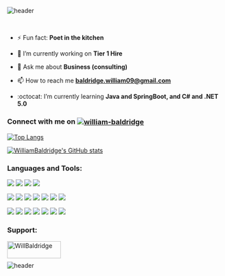 ![header](https://capsule-render.vercel.app/api?type=rect&color=gradient&height=150&section=header&text=Hello%20there,%20&#128075;%20thanks%20for%20dropping%20in!&fontSize=45)

<br>

- ⚡ Fun fact: **Poet in the kitchen**
  
- 🔭 I’m currently working on **Tier 1 Hire**

- 💬 Ask me about **Business (consulting)**

- 📫 How to reach me **baldridge.william09@gmail.com**

- :octocat: I’m currently learning **Java and SpringBoot, and C# and .NET 5.0**


<h3 align="left">Connect with me on <a href="https://linkedin.com/in/william-baldridge" target="blank"><img align="center" src="https://img.shields.io/badge/LinkedIn-blue?style=flat&logo=linkedin&labelColor=blue" alt="william-baldridge" /></a></h3>

[![Top Langs](https://github-readme-stats.vercel.app/api/top-langs/?username=WilliamBaldridge&hide=Jupyter&layout=compact&theme=dracula)](https://github.com/WilliamBaldridge)

[![WilliamBaldridge's GitHub stats](https://github-readme-stats.vercel.app/api?username=WilliamBaldridge&show_icons=true&hide=stars&theme=onedark)](https://github.com/WilliamBaldridge)

<h3 align="left">Languages and Tools:</h3>

![](https://img.shields.io/badge/OS-Mac-informational?style=flat&logo=apple&logoColor=white&color=2bbc8a) ![](https://img.shields.io/badge/Editor-IntelliJ_IDEA-informational?style=flat&logo=intellij-idea&logoColor=white&color=2bbc8a) ![](https://img.shields.io/badge/Editor-Visual_Studio-informational?style=flat&logo=visual-studio&logoColor=white&color=2bbc8a)
![](https://img.shields.io/badge/Editor-Visual_Studio_Code-informational?style=flat&logo=visual-studio-code&logoColor=white&color=2bbc8a)

![](https://img.shields.io/badge/Code-JavaScript-informational?style=flat&logo=javascript&logoColor=white&color=2bbc8a) ![](https://img.shields.io/badge/Code-Java-informational?style=flat&logo=java&logoColor=white&color=2bbc8a) ![](https://img.shields.io/badge/Code-CSS-informational?style=flat&logo=css3&logoColor=white&color=2bbc8a) ![](https://img.shields.io/badge/Code-HTML-informational?style=flat&logo=html5&logoColor=white&color=2bbc8a) ![](https://img.shields.io/badge/Code-Python-informational?style=flat&logo=python&logoColor=white&color=2bbc8a) ![](https://img.shields.io/badge/Code-C:hash:-informational?style=flat&logo=c-sharp&logoColor=white&color=2bbc8a)
![](https://img.shields.io/badge/Code-MySQL-informational?style=flat&logo=mysql&logoColor=white&color=2bbc8a)

 ![](https://img.shields.io/badge/Tool-Jasmine-informational?style=flat&logo=jasmine&logoColor=white&color=2bbc8a)  ![](https://img.shields.io/badge/Tool-Thymeleaf-informational?style=flat&logo=thymeleaf&logoColor=white&color=2bbc8a) ![](https://img.shields.io/badge/Tool-React-informational?style=flat&logo=react&logoColor=white&color=2bbc8a) ![](https://img.shields.io/badge/Tool-Postman-informational?style=flat&logo=postman&logoColor=white&color=2bbc8a) ![](https://img.shields.io/badge/Framework-Bootstrap-informational?style=flat&logo=bootstrap&logoColor=white&color=2bbc8a)
 ![](https://img.shields.io/badge/Framework-.NET_5.0-informational?style=flat&logo=dot-net&logoColor=white&color=2bbc8a) ![](https://img.shields.io/badge/Framework-Spring-informational?style=flat&logo=spring&logoColor=white&color=2bbc8a) 


<h3 align="left">Support:</h3>
<p><a href="https://www.buymeacoffee.com/WillBaldridge"> <img align="left" src="https://cdn.buymeacoffee.com/buttons/v2/default-yellow.png" height="40" width="125" alt="WillBaldridge" /></a></p><br><br>


![header](https://capsule-render.vercel.app/api?type=slice&color=gradient&height=150&section=footer)
